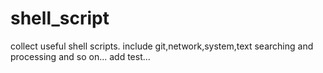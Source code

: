 # shell_script
collect useful shell scripts.
include git,network,system,text searching and processing and so on...
add test...
